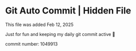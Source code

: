 # Git Auto Commit | Hidden File

This file was added Feb 12, 2025

Just for fun and keeping my daily git commit active 🤪

commit number: 1049913
